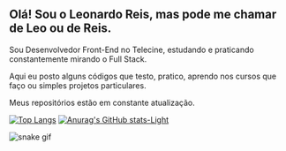 ## Olá! Sou o Leonardo Reis, mas pode me chamar de Leo ou de Reis. 
<p> Sou Desenvolvedor Front-End no Telecine, estudando e praticando constantemente mirando o Full Stack.</p>
<p> Aqui eu posto alguns códigos que testo, pratico, aprendo nos cursos que faço ou simples projetos particulares.</p>
<p> Meus repositórios estão em constante atualização.</p>
 
[![Top Langs](https://github-readme-stats.vercel.app/api/top-langs/?username=leonardo-rsantos&layout=donut)](https://github.com/leonardo-rsantos/github-readme-stats) [![Anurag's GitHub stats-Light](https://github-readme-stats.vercel.app/api?username=leonardo-rsantos&show_icons=true&theme=dracula#gh-light-mode-only)](https://github.com/leonardo-rsantos/github-readme-stats#gh-light-mode-only) 

![snake gif](https://github.com/leonardo-rsantos/leonardo-rsantos/blob/output/github-contribution-grid-snake.svg)

<!--
**leonardo-rsantos/leonardo-rsantos** is a ✨ _special_ ✨ repository because its `README.md` (this file) appears on your GitHub profile.

Here are some ideas to get you started:

- 🔭 I’m currently working on ...
- 🌱 I’m currently learning ...
- 👯 I’m looking to collaborate on ...
- 🤔 I’m looking for help with ...
- 💬 Ask me about ...
- 📫 How to reach me: ...
- 😄 Pronouns: ...
- ⚡ Fun fact: ...
-->
